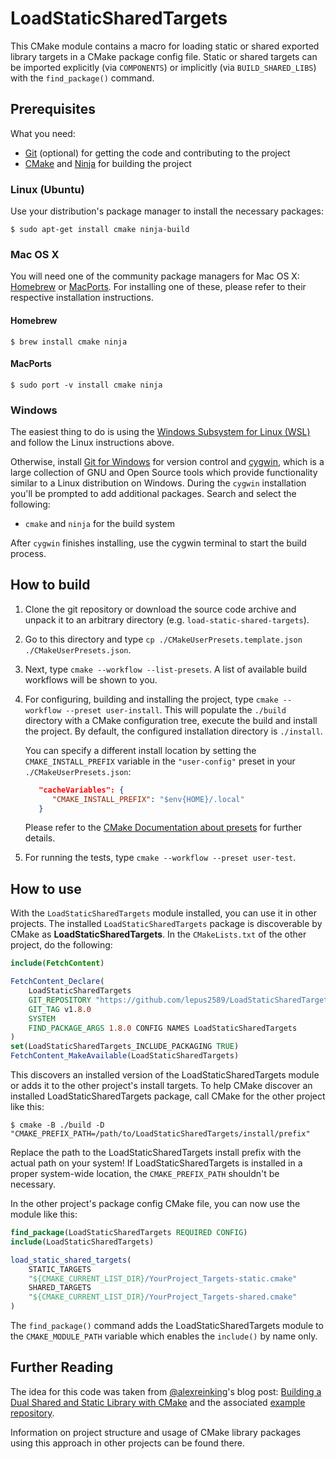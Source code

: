 <!---
MIT License

CMake build script for LoadStaticSharedTargets module
Copyright (c) 2025 Tim Kaune

Permission is hereby granted, free of charge, to any person obtaining a copy
of this software and associated documentation files (the "Software"), to deal
in the Software without restriction, including without limitation the rights
to use, copy, modify, merge, publish, distribute, sublicense, and/or sell
copies of the Software, and to permit persons to whom the Software is
furnished to do so, subject to the following conditions:

The above copyright notice and this permission notice shall be included in all
copies or substantial portions of the Software.

THE SOFTWARE IS PROVIDED "AS IS", WITHOUT WARRANTY OF ANY KIND, EXPRESS OR
IMPLIED, INCLUDING BUT NOT LIMITED TO THE WARRANTIES OF MERCHANTABILITY,
FITNESS FOR A PARTICULAR PURPOSE AND NONINFRINGEMENT. IN NO EVENT SHALL THE
AUTHORS OR COPYRIGHT HOLDERS BE LIABLE FOR ANY CLAIM, DAMAGES OR OTHER
LIABILITY, WHETHER IN AN ACTION OF CONTRACT, TORT OR OTHERWISE, ARISING FROM,
OUT OF OR IN CONNECTION WITH THE SOFTWARE OR THE USE OR OTHER DEALINGS IN THE
SOFTWARE.
--->

# LoadStaticSharedTargets #

This CMake module contains a macro for loading static or shared exported library
targets in a CMake package config file. Static or shared targets can be imported
explicitly (via `COMPONENTS`) or implicitly (via `BUILD_SHARED_LIBS`) with the
`find_package()` command.

## Prerequisites ##

What you need:

- [Git](https://git-scm.com/) (optional) for getting the code and contributing
  to the project
- [CMake](https://cmake.org/) and [Ninja](https://ninja-build.org/) for building
  the project

### Linux (Ubuntu) ###

Use your distribution's package manager to install the necessary packages:

```shell
$ sudo apt-get install cmake ninja-build
```

### Mac OS X ###

You will need one of the community package managers for Mac OS X:
[Homebrew](https://brew.sh/) or
[MacPorts](https://www.macports.org/install.php). For installing one of these,
please refer to their respective installation instructions.

#### Homebrew ####

```shell
$ brew install cmake ninja
```

#### MacPorts ####

```shell
$ sudo port -v install cmake ninja
```

### Windows ###

The easiest thing to do is using the [Windows Subsystem for Linux
(WSL)](https://learn.microsoft.com/en-us/windows/wsl/install) and follow the
Linux instructions above.

Otherwise, install [Git for Windows](https://gitforwindows.org/) for version
control and [cygwin](https://cygwin.com/install.html), which is a large
collection of GNU and Open Source tools which provide functionality similar to a
Linux distribution on Windows. During the `cygwin` installation you'll be
prompted to add additional packages. Search and select the following:

- `cmake` and `ninja` for the build system

After `cygwin` finishes installing, use the cygwin terminal to start the build
process.

## How to build ##

1. Clone the git repository or download the source code archive and unpack it to
   an arbitrary directory (e.g. `load-static-shared-targets`).
2. Go to this directory and type `cp ./CMakeUserPresets.template.json
   ./CMakeUserPresets.json`.
3. Next, type `cmake --workflow --list-presets`. A list of available build
   workflows will be shown to you.
4. For configuring, building and installing the project, type `cmake --workflow
   --preset user-install`. This will populate the `./build` directory with a CMake
   configuration tree, execute the build and install the project. By default,
   the configured installation directory is `./install`.

   You can specify a different install location by setting the
   `CMAKE_INSTALL_PREFIX` variable in the `"user-config"` preset in your
   `./CMakeUserPresets.json`:

   ```json
      "cacheVariables": {
         "CMAKE_INSTALL_PREFIX": "$env{HOME}/.local"
      }
   ```

   Please refer to the [CMake Documentation about presets][1] for further details.

5. For running the tests, type `cmake --workflow --preset user-test`.

[1]: https://cmake.org/cmake/help/latest/manual/cmake-presets.7.html

## How to use ##

With the `LoadStaticSharedTargets` module installed, you can use it in other
projects. The installed `LoadStaticSharedTargets` package is discoverable by
CMake as __LoadStaticSharedTargets__. In the `CMakeLists.txt` of the other
project, do the following:

```cmake
include(FetchContent)

FetchContent_Declare(
    LoadStaticSharedTargets
    GIT_REPOSITORY "https://github.com/lepus2589/LoadStaticSharedTargets.git"
    GIT_TAG v1.8.0
    SYSTEM
    FIND_PACKAGE_ARGS 1.8.0 CONFIG NAMES LoadStaticSharedTargets
)
set(LoadStaticSharedTargets_INCLUDE_PACKAGING TRUE)
FetchContent_MakeAvailable(LoadStaticSharedTargets)
```

This discovers an installed version of the LoadStaticSharedTargets module or
adds it to the other project's install targets. To help CMake discover an
installed LoadStaticSharedTargets package, call CMake for the other project like
this:

```shell
$ cmake -B ./build -D "CMAKE_PREFIX_PATH=/path/to/LoadStaticSharedTargets/install/prefix"
```

Replace the path to the LoadStaticSharedTargets install prefix with the actual
path on your system! If LoadStaticSharedTargets is installed in a proper
system-wide location, the `CMAKE_PREFIX_PATH` shouldn't be necessary.

In the other project's package config CMake file, you can now use the module like this:

```cmake
find_package(LoadStaticSharedTargets REQUIRED CONFIG)
include(LoadStaticSharedTargets)

load_static_shared_targets(
    STATIC_TARGETS
    "${CMAKE_CURRENT_LIST_DIR}/YourProject_Targets-static.cmake"
    SHARED_TARGETS
    "${CMAKE_CURRENT_LIST_DIR}/YourProject_Targets-shared.cmake"
)
```

The `find_package()` command adds the LoadStaticSharedTargets module to the
`CMAKE_MODULE_PATH` variable which enables the `include()` by name only.

## Further Reading ##

The idea for this code was taken from
[@alexreinking](https://github.com/alexreinking)'s blog post:
[Building a Dual Shared and Static Library with CMake](https://alexreinking.com/blog/building-a-dual-shared-and-static-library-with-cmake.html)
and the associated
[example repository](https://github.com/alexreinking/SharedStaticStarter).

Information on project structure and usage of CMake library packages using this
approach in other projects can be found there.
